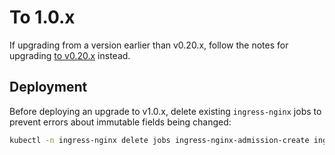 # To 1.0.x

If upgrading from a version earlier than v0.20.x, follow the notes for upgrading [to v0.20.x](./to-0.20.md) instead.

## Deployment

Before deploying an upgrade to v1.0.x, delete existing `ingress-nginx` jobs to prevent errors about immutable fields being changed:

```bash
kubectl -n ingress-nginx delete jobs ingress-nginx-admission-create ingress-nginx-admission-patch
```
